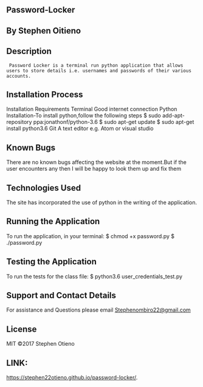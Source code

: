 ## Password-Locker

## By Stephen Oitieno

## Description
     Password Locker is a terminal run python application that allows users to store details i.e. usernames and passwords of their various accounts.




## Installation Process

Installation Requirements
Terminal
Good internet connection
Python Installation-To install python,follow the following steps
$ sudo add-apt-repository ppa:jonathonf/python-3.6
$ sudo apt-get update
$ sudo apt-get install python3.6
Git
A text editor e.g. Atom or visual studio


## Known Bugs
There are no known bugs affecting the website at the moment.But if the user encounters any then I will be happy to look them up and fix them

## Technologies Used
The site has incorporated the use of python in the writing of the application.


## Running the Application
To run the application, in your terminal:
  $ chmod +x password.py
  $ ./password.py

## Testing the Application
  To run the tests for the class file:
  $ python3.6 user_credentials_test.py

  
## Support and Contact Details
  For assistance and Questions please email Stephenombiro22@gmail.com


## License
  MIT ©2017 Stephen Otieno

  ## LINK:
  https://stephen22otieno.github.io/password-locker/.

